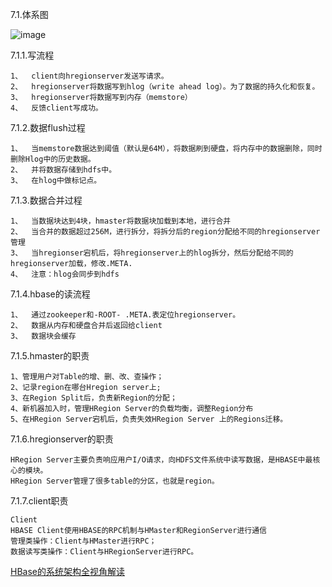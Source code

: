 7.1.体系图

![image](https://github.com/tang-engineer/Bigdata-learn/blob/master/HBase/images/HBase%E4%BD%93%E7%B3%BB%E5%9B%BE.png)

7.1.1.写流程

    1、	client向hregionserver发送写请求。
    2、	hregionserver将数据写到hlog（write ahead log）。为了数据的持久化和恢复。
    3、	hregionserver将数据写到内存（memstore）
    4、	反馈client写成功。

7.1.2.数据flush过程

    1、	当memstore数据达到阈值（默认是64M），将数据刷到硬盘，将内存中的数据删除，同时删除Hlog中的历史数据。
    2、	并将数据存储到hdfs中。
    3、	在hlog中做标记点。

7.1.3.数据合并过程

    1、	当数据块达到4块，hmaster将数据块加载到本地，进行合并
    2、	当合并的数据超过256M，进行拆分，将拆分后的region分配给不同的hregionserver管理
    3、	当hregionser宕机后，将hregionserver上的hlog拆分，然后分配给不同的hregionserver加载，修改.META.	
    4、	注意：hlog会同步到hdfs

7.1.4.hbase的读流程

    1、	通过zookeeper和-ROOT- .META.表定位hregionserver。
    2、	数据从内存和硬盘合并后返回给client
    3、	数据块会缓存

7.1.5.hmaster的职责

    1、管理用户对Table的增、删、改、查操作； 
    2、记录region在哪台Hregion server上;
    3、在Region Split后，负责新Region的分配； 
    4、新机器加入时，管理HRegion Server的负载均衡，调整Region分布
    5、在HRegion Server宕机后，负责失效HRegion Server 上的Regions迁移。

7.1.6.hregionserver的职责

    HRegion Server主要负责响应用户I/O请求，向HDFS文件系统中读写数据，是HBASE中最核心的模块。
    HRegion Server管理了很多table的分区，也就是region。

7.1.7.client职责

    Client
    HBASE Client使用HBASE的RPC机制与HMaster和RegionServer进行通信
    管理类操作：Client与HMaster进行RPC；
    数据读写类操作：Client与HRegionServer进行RPC。
    
[HBase的系统架构全视角解读](https://mp.weixin.qq.com/s?__biz=MzU3MzgwNTU2Mg==&mid=2247492822&idx=1&sn=175f6febc758a56c7aa680f5b953de08&scene=21#wechat_redirect)
